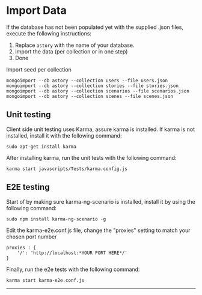 
Import Data
===========
If the database has not been populated yet with the supplied .json files, execute the following instructions:

1. Replace ```astory``` with the name of your database.
2. Import the data (per collection or in one step)
3. Done


Import seed per collection
```
mongoimport --db astory --collection users --file users.json
mongoimport --db astory --collection stories --file stories.json
mongoimport --db astory --collection scenarios --file scenarios.json
mongoimport --db astory --collection scenes --file scenes.json
```

Unit testing
--------
Client side unit testing uses Karma, assure karma is installed. If karma is not installed, install it with the following command:
```
sudo apt-get install karma
```
After installing karma, run the unit tests with the following command:
```
karma start javascripts/Tests/karma.config.js
```


E2E testing
-------------
Start of by making sure karma-ng-scenario is installed, install it by using the following command:
```
sudo npm install karma-ng-scenario -g
```
Edit the karma-e2e.conf.js file, change the "proxies" setting to match your chosen port number
```
proxies : {
    '/': 'http://localhost:*YOUR PORT HERE*/'
}
```
Finally, run the e2e tests with the following command:
```
karma start karma-e2e.conf.js

```
-------------